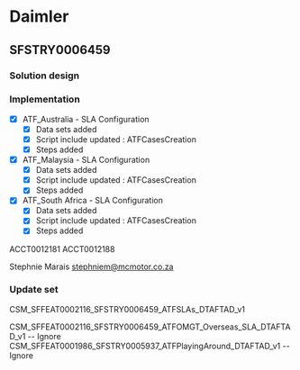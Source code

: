 # Daimler

## SFSTRY0006459

### Solution design

### Implementation

- [x] ATF_Australia - SLA Configuration
	- [x] Data sets added
	- [x] Script include updated : ATFCasesCreation
	- [x] Steps added
- [x] ATF_Malaysia - SLA Configuration
	- [x] Data sets added
	- [x] Script include updated : ATFCasesCreation
	- [x] Steps added
- [x] ATF_South Africa - SLA Configuration
	- [x] Data sets added
	- [x] Script include updated : ATFCasesCreation
	- [x] Steps added

ACCT0012181
ACCT0012188

Stephnie Marais
stephniem@mcmotor.co.za

### Update set
CSM_SFFEAT0002116_SFSTRY0006459_ATFSLAs_DTAFTAD_v1



CSM_SFFEAT0002116_SFSTRY0006459_ATFOMGT_Overseas_SLA_DTAFTAD_v1  -- Ignore
CSM_SFFEAT0001986_SFSTRY0005937_ATFPlayingAround_DTAFTAD_v1   -- Ignore